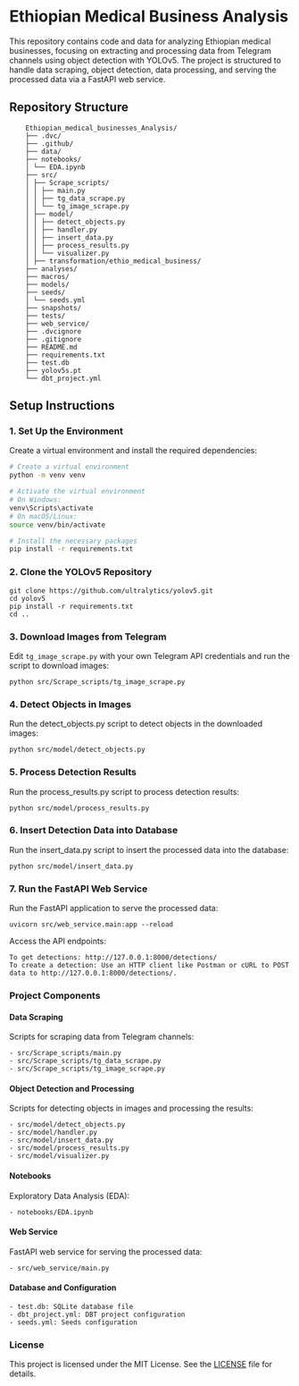 # Ethiopian Medical Business Analysis
This repository contains code and data for analyzing Ethiopian medical businesses, focusing on extracting and processing data from Telegram channels using object detection with YOLOv5. The project is structured to handle data scraping, object detection, data processing, and serving the processed data via a FastAPI web service.

## Repository Structure

```
    Ethiopian_medical_businesses_Analysis/
    ├── .dvc/
    ├── .github/
    ├── data/
    ├── notebooks/
    │ └── EDA.ipynb
    ├── src/
    │ ├── Scrape_scripts/
    │ │ ├── main.py
    │ │ ├── tg_data_scrape.py
    │ │ └── tg_image_scrape.py
    │ ├── model/
    │ │ ├── detect_objects.py
    │ │ ├── handler.py
    │ │ ├── insert_data.py
    │ │ ├── process_results.py
    │ │ └── visualizer.py
    │ ├── transformation/ethio_medical_business/
    ├── analyses/
    ├── macros/
    ├── models/
    ├── seeds/
    │ └── seeds.yml
    ├── snapshots/
    ├── tests/
    ├── web_service/
    ├── .dvcignore
    ├── .gitignore
    ├── README.md
    ├── requirements.txt
    ├── test.db
    ├── yolov5s.pt
    └── dbt_project.yml

```


## Setup Instructions

### 1. Set Up the Environment

Create a virtual environment and install the required dependencies:

```bash
# Create a virtual environment
python -m venv venv

# Activate the virtual environment
# On Windows:
venv\Scripts\activate
# On macOS/Linux:
source venv/bin/activate

# Install the necessary packages
pip install -r requirements.txt
```

### 2. Clone the YOLOv5 Repository

```
git clone https://github.com/ultralytics/yolov5.git
cd yolov5
pip install -r requirements.txt
cd ..
```

### 3. Download Images from Telegram

Edit `tg_image_scrape.py` with your own Telegram API credentials and run the script to download images:

```
python src/Scrape_scripts/tg_image_scrape.py
```
### 4. Detect Objects in Images

Run the detect_objects.py script to detect objects in the downloaded images:

```
python src/model/detect_objects.py
```

### 5. Process Detection Results

Run the process_results.py script to process detection results:

```
python src/model/process_results.py
```

### 6. Insert Detection Data into Database

Run the insert_data.py script to insert the processed data into the database:

```
python src/model/insert_data.py
```

### 7. Run the FastAPI Web Service

Run the FastAPI application to serve the processed data:

```
uvicorn src/web_service.main:app --reload
```
Access the API endpoints:

    To get detections: http://127.0.0.1:8000/detections/
    To create a detection: Use an HTTP client like Postman or cURL to POST data to http://127.0.0.1:8000/detections/.

### Project Components
#### Data Scraping

Scripts for scraping data from Telegram channels:

    - src/Scrape_scripts/main.py
    - src/Scrape_scripts/tg_data_scrape.py
    - src/Scrape_scripts/tg_image_scrape.py

#### Object Detection and Processing

Scripts for detecting objects in images and processing the results:

    - src/model/detect_objects.py
    - src/model/handler.py
    - src/model/insert_data.py
    - src/model/process_results.py
    - src/model/visualizer.py

#### Notebooks

Exploratory Data Analysis (EDA):

    - notebooks/EDA.ipynb

#### Web Service

FastAPI web service for serving the processed data:

    - src/web_service/main.py

#### Database and Configuration

    - test.db: SQLite database file
    - dbt_project.yml: DBT project configuration
    - seeds.yml: Seeds configuration

### License

This project is licensed under the MIT License. See the [LICENSE]() file for details.
